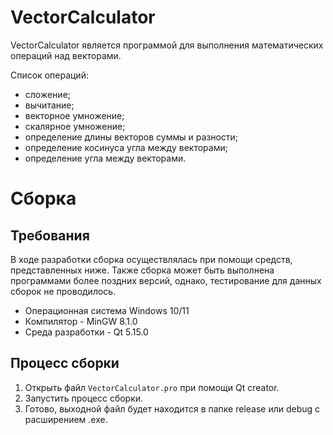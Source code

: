 # VectorCalculator

VectorCalculator является программой для выполнения математических операций над векторами. 

Список операций:
- сложение;
- вычитание;
- векторное умножение;
- скалярное умножение;
- определение длины векторов суммы и разности;
- определение косинуса угла между векторами;
- определение угла между векторами.

# Сборка

## Требования

В ходе разработки сборка осуществлялась при помощи средств, представленных ниже. Также сборка может быть выполнена программами более поздних версий, однако, тестирование для данных сборок не проводилось.
- Операционная система Windows 10/11
- Компилятор - MinGW 8.1.0
- Среда разработки - Qt 5.15.0

## Процесс сборки

1. Открыть файл ```VectorCalculator.pro``` при помощи  Qt creator.
2. Запустить процесс сборки.
3. Готово, выходной файл будет находится в папке release или debug с расширением .exe.
